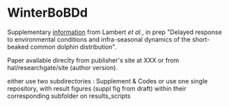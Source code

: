 WinterBoBDd
========

Supplementary [information](https://github.com/CLambert1/WinterBoBDd/tree/main/SupplementaryFiles) from Lambert *et al.*, in prep "Delayed response to environmental conditions and infra-seasonal dynamics of the short-beaked common dolphin distribution". 

Paper available direclty from publisher's site at XXX or from hal/researchgate/site (author version).

either use two subdirectories : Supplement & Codes
or use one single repository, with result figures (suppl fig from draft) within their corresponding subfolder on results_scripts




